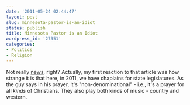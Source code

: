 ```yaml
---
date: '2011-05-24 02:44:47'
layout: post
slug: minnesota-pastor-is-an-idiot
status: publish
title: Minnesota Pastor is an Idiot
wordpress_id: '27351'
categories:
- Politics
- Religion
---
```


Not really [news](http://www.reuters.com/article/2011/05/20/us-minnesota-prayer-idUSTRE74J7CS20110520), right? Actually, my first reaction to that article was how strange it is that here, in 2011, we have chaplains for state legislatures. As the guy says in his prayer, it's "non-denominational" - i.e., it's a prayer for all _kinds_ of Christians. They also play both kinds of music - country and western.
